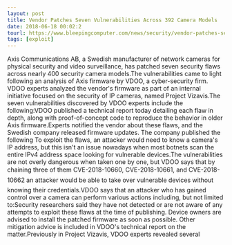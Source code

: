 ```yaml
---
layout: post
title: Vendor Patches Seven Vulnerabilities Across 392 Camera Models
date: 2018-06-18 00:02:2
tourl: https://www.bleepingcomputer.com/news/security/vendor-patches-seven-vulnerabilities-across-392-camera-models/
tags: [exploit]
---
```

Axis Communications AB, a Swedish manufacturer of network cameras for physical security and video surveillance, has patched seven security flaws across nearly 400 security camera models.The vulnerabilities came to light following an analysis of Axis firmware by VDOO, a cyber-security firm. VDOO experts analyzed the vendor's firmware as part of an internal initiative focused on the security of IP cameras, named Project Vizavis.The seven vulnerabilities discovered by VDOO experts include the following:VDOO published a technical report today detailing each flaw in depth, along with proof-of-concept code to reproduce the behavior in older Axis firmware.Experts notified the vendor about these flaws, and the Swedish company released firmware updates. The company published the following To exploit the flaws, an attacker would need to know a camera's IP address, but this isn't an issue nowadays when most botnets scan the entire IPv4 address space looking for vulnerable devices.The vulnerabilities are not overly dangerous when taken one by one, but VDOO says that by chaining three of them CVE-2018-10660, CVE-2018-10661, and CVE-2018-10662 an attacker would be able to take over vulnerable devices without knowing their credentials.VDOO says that an attacker who has gained control over a camera can perform various actions including, but not limited to:Security researchers said they have not detected or are not aware of any attempts to exploit these flaws at the time of publishing. Device owners are advised to install the patched firmware as soon as possible. Other mitigation advice is included in VDOO's technical report on the matter.Previously in Project Vizavis, VDOO experts revealed several 